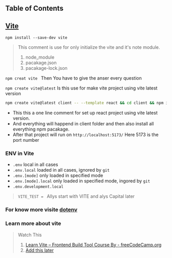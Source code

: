 ## Table of Contents

## [Vite](./vite.md)

`npm install --save-dev vite`

> This comment is use for only initialize the vite and it's note module.
>
> 1.  node_module
> 2.  pacakage.json
> 3.  pacakage-lock.json

`npm creat vite ` Then You have to give the anser every question

`npm create vite@latest` Is this use for make vite project using vite latest version

```bash
npm create vite@latest client -- --template react && cd client && npm install && npm run dev
```

- This this a one line comment for set up react project using vite latest version.
- And everything will happend in client folder and then also install all everything npm pacakage.
- After that project will run on `http://localhost:5173/` Here 5173 is the port number

### ENV in Vite

- `.env` local in all cases
- `.env.local` loaded in all cases, ignored by `git`
- `.env.[mode]` only loaded in specified mode
- `.env.[mode].local` only loaded in specified mode, ingored by `git`
- `.env.development.local`

> `VITE_TEST = ` Allys start with VITE and alys Capital later

### For know more visite [dotenv](./npmPackage.md/#1-dotenv)

### Learn more about vite

> Watch This
>
> 1. [Learn Vite – Frontend Build Tool Course By - freeCodeCamp.org ](https://www.youtube.com/watch?v=VAeRhmpcWEQ)
> 2. [Add this later]()
